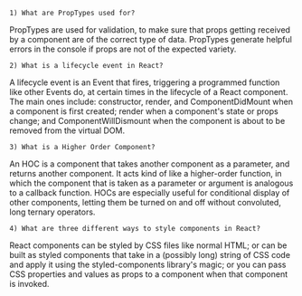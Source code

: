     1) What are PropTypes used for?

PropTypes are used for validation, to make sure that props getting received by a component are of the correct type of data. PropTypes generate helpful errors in the console if props are not of the expected variety.

    2) What is a lifecycle event in React?

A lifecycle event is an Event that fires, triggering a programmed function like other Events do, at certain times in the lifecycle of a React component. The main ones include: constructor, render, and ComponentDidMount when a component is first created; render when a component's state or props change; and ComponentWillDismount when the component is about to be removed from the virtual DOM.

    3) What is a Higher Order Component?

An HOC is a component that takes another component as a parameter, and returns another component. It acts kind of like a higher-order function, in which the component that is taken as a parameter or argument is analogous to a callback function. HOCs are especially useful for conditional display of other components, letting them be turned on and off without convoluted, long ternary operators.

    4) What are three different ways to style components in React?

React components can be styled by CSS files like normal HTML; or can be built as styled components that take in a (possibly long) string of CSS code and apply it using the styled-components library's magic; or you can pass CSS properties and values as props to a component when that component is invoked.